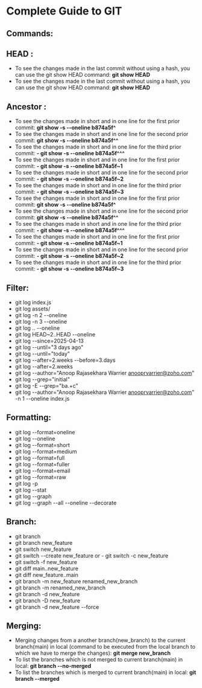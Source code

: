 # Complete Guide to GIT

## Commands:

## HEAD : 
- To see the changes made in the last commit without using a hash, you can use the git show HEAD command:
**git show HEAD**
- To see the changes made in the last commit without using a hash, you can use the git show HEAD command:
**git show HEAD**
## Ancestor : 
- To see the changes made in short and in one line for the first prior commit: **git show -s --oneline b874a5f^**
- To see the changes made in short and in one line for the second prior commit: **git show -s --oneline b874a5f^^**
- To see the changes made in short and in one line for the third prior commit: **- git show -s --oneline b874a5f^^^**
- To see the changes made in short and in one line for the first prior commit: **- git show -s --oneline b874a5f~1**
- To see the changes made in short and in one line for the second prior commit: **- git show -s --oneline b874a5f~2**
- To see the changes made in short and in one line for the third prior commit: **- git show -s --oneline b874a5f~3**
- To see the changes made in short and in one line for the first prior commit: **git show -s --oneline b874a5f^**
- To see the changes made in short and in one line for the second prior commit: **git show -s --oneline b874a5f^^**
- To see the changes made in short and in one line for the third prior commit: **- git show -s --oneline b874a5f^^^**
- To see the changes made in short and in one line for the first prior commit: **- git show -s --oneline b874a5f~1**
- To see the changes made in short and in one line for the second prior commit: **- git show -s --oneline b874a5f~2**
- To see the changes made in short and in one line for the third prior commit: **- git show -s --oneline b874a5f~3**
## Filter: 
- git log index.js
- git log assets/
- git log -n 2 --oneline
- git log -n 3 --oneline
- git log <SHA>..<SHA> --oneline
- git log HEAD~2..HEAD --oneline
- git log --since=2025-04-13
- git log --until="3 days ago"
- git log --until="today"
- git log --after=2.weeks --before=3.days
- git log --after=2.weeks
- git log --author="Anoop Rajasekhara Warrier <anooprvarrier@zoho.com>"
- git log --grep="initial"
- git log -E --grep="ba.+c"
- git log --author="Anoop Rajasekhara Warrier <anooprvarrier@zoho.com>" -n 1 --oneline index.js
## Formatting:
- git log --format=oneline
- git log --oneline
- git log --format=short
- git log --format=medium
- git log --format=full
- git log --format=fuller
- git log --format=email
- git log --format=raw
- git log -p
- git log --stat
- git log --graph
- git log --graph --all --oneline --decorate
## Branch:
- git branch
- git branch new_feature
- git switch new_feature
- git switch --create new_feature or - git switch -c new_feature
- git switch -f new_feature
- git diff main..new_feature
- git diff new_feature..main
- git branch -m new_feature renamed_new_branch
- git branch -m renamed_new_branch
- git branch -d new_feature
- git branch -D new_feature
- git branch -d new_feature --force
## Merging:
- Merging changes from a another branch(new_branch) to the current branch(main) in local (command to be executed from the local branch to which we have to merge the changes): **git merge new_branch**
- To list the branches which is not merged to current branch(main) in local: **git branch --no-merged**
- To list the branches which is merged to current branch(main) in local: **git branch --merged**